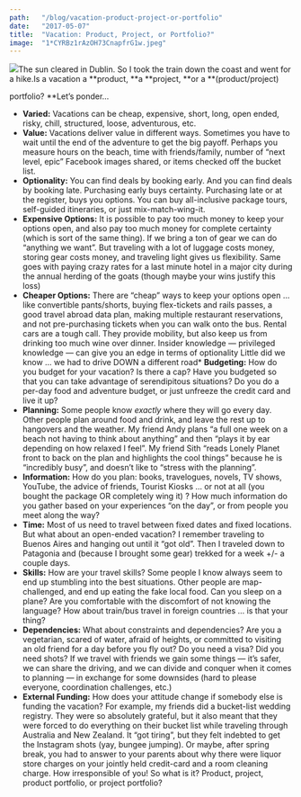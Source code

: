 ```yaml
---
path:	"/blog/vacation-product-project-or-portfolio"
date:	"2017-05-07"
title:	"Vacation: Product, Project, or Portfolio?"
image:	"1*CYRBz1rAzOH73CnapfrG1w.jpeg"
---
```


![](/images/1*CYRBz1rAzOH73CnapfrG1w.jpeg)The sun cleared in Dublin. So I took the train down the coast and went for a hike.Is a vacation a **product, **a **project, **or a **(product/project)

 portfolio? **Let’s ponder…

* **Varied:** Vacations can be cheap, expensive, short, long, open ended, risky, chill, structured, loose, adventurous, etc.
* **Value:** Vacations deliver value in different ways. Sometimes you have to wait until the end of the adventure to get the big payoff. Perhaps you measure hours on the beach, time with friends/family, number of “next level, epic” Facebook images shared, or items checked off the bucket list.
* **Optionality:** You can find deals by booking early. And you can find deals by booking late. Purchasing early buys certainty. Purchasing late or at the register, buys you options. You can buy all-inclusive package tours, self-guided itineraries, or just mix-match-wing-it.
* **Expensive Options:** It is possible to pay too much money to keep your options open, and also pay too much money for complete certainty (which is sort of the same thing). If we bring a ton of gear we can do “anything we want”. But traveling with a lot of luggage costs money, storing gear costs money, and traveling light gives us flexibility. Same goes with paying crazy rates for a last minute hotel in a major city during the annual herding of the goats (though maybe your wins justify this loss)
* **Cheaper Options:** There are “cheap” ways to keep your options open … like convertible pants/shorts, buying flex-tickets and rails passes, a good travel abroad data plan, making multiple restaurant reservations, and not pre-purchasing tickets when you can walk onto the bus. Rental cars are a tough call. They provide mobility, but also keep us from drinking too much wine over dinner. Insider knowledge — privileged knowledge — can give you an edge in terms of optionality
Little did we know … we had to drive DOWN a different road* **Budgeting:** How do you budget for your vacation? Is there a cap? Have you budgeted so that you can take advantage of serendipitous situations? Do you do a per-day food and adventure budget, or just unfreeze the credit card and live it up?
* **Planning:** Some people know *exactly* where they will go every day. Other people plan around food and drink, and leave the rest up to hangovers and the weather. My friend Andy plans “a full one week on a beach not having to think about anything” and then “plays it by ear depending on how relaxed I feel”. My friend Sith “reads Lonely Planet front to back on the plan and highlights the cool things” because he is “incredibly busy”, and doesn’t like to “stress with the planning”.
* **Information:** How do you plan: books, travelogues, novels, TV shows, YouTube, the advice of friends, Tourist Kiosks … or not at all (you bought the package OR completely wing it) ? How much information do you gather based on your experiences “on the day”, or from people you meet along the way?
* **Time:** Most of us need to travel between fixed dates and fixed locations. But what about an open-ended vacation? I remember traveling to Buenos Aires and hanging out until it “got old”. Then I traveled down to Patagonia and (because I brought some gear) trekked for a week +/- a couple days.
* **Skills:** How are your travel skills? Some people I know always seem to end up stumbling into the best situations. Other people are map-challenged, and end up eating the fake local food. Can you sleep on a plane? Are you comfortable with the discomfort of not knowing the language? How about train/bus travel in foreign countries … is that your thing?
* **Dependencies:** What about constraints and dependencies? Are you a vegetarian, scared of water, afraid of heights, or committed to visiting an old friend for a day before you fly out? Do you need a visa? Did you need shots? If we travel with friends we gain some things — it’s safer, we can share the driving, and we can divide and conquer when it comes to planning — in exchange for some downsides (hard to please everyone, coordination challenges, etc.)
* **External Funding:** How does your attitude change if somebody else is funding the vacation? For example, my friends did a bucket-list wedding registry. They were so absolutely grateful, but it also meant that they were forced to do everything on their bucket list while traveling through Australia and New Zealand. It “got tiring”, but they felt indebted to get the Instagram shots (yay, bungee jumping). Or maybe, after spring break, you had to answer to your parents about why there were liquor store charges on your jointly held credit-card and a room cleaning charge. How irresponsible of you!
So what is it? Product, project, product portfolio, or project portfolio?

